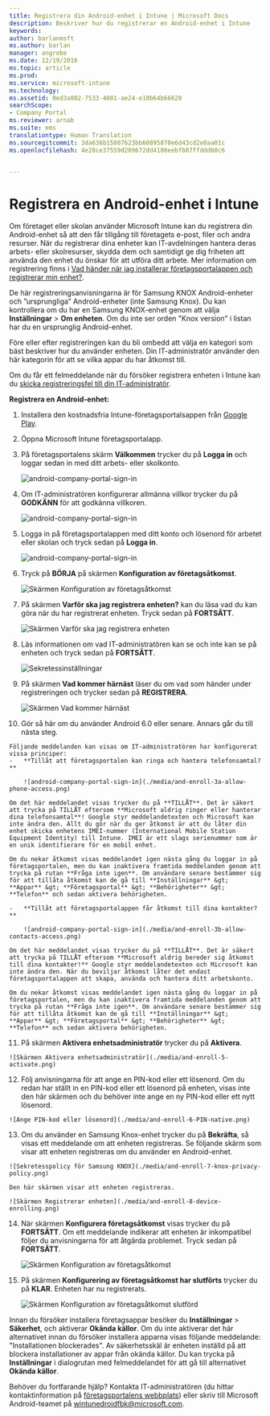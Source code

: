```yaml
---
title: Registrera din Android-enhet i Intune | Microsoft Docs
description: Beskriver hur du registrerar en Android-enhet i Intune
keywords: 
author: barlanmsft
ms.author: barlan
manager: angrobe
ms.date: 12/19/2016
ms.topic: article
ms.prod: 
ms.service: microsoft-intune
ms.technology: 
ms.assetid: 0ed3a002-7533-4001-ae24-e10b64b66620
searchScope:
- Company Portal
ms.reviewer: arnab
ms.suite: ems
translationtype: Human Translation
ms.sourcegitcommit: 3da636b15807623bb60895870e6d43cd2e0aa01c
ms.openlocfilehash: 4e28ce37559d209672dd4180eebfb07ffddd60c6


---
```



# <a name="enroll-your-android-device-in-intune"></a>Registrera en Android-enhet i Intune

Om företaget eller skolan använder Microsoft Intune kan du registrera din Android-enhet så att den får tillgång till företagets e-post, filer och andra resurser. När du registrerar dina enheter kan IT-avdelningen hantera deras arbets- eller skolresurser, skydda dem och samtidigt ge dig friheten att använda den enhet du önskar för att utföra ditt arbete. Mer information om registrering finns i [Vad händer när jag installerar företagsportalappen och registrerar min enhet?](what-happens-if-you-install-the-Company-Portal-app-and-enroll-your-device-in-intune-android.md).

De här registreringsanvisningarna är för Samsung KNOX Android-enheter och ”ursprungliga” Android-enheter (inte Samsung Knox). Du kan kontrollera om du har en Samsung KNOX-enhet genom att välja **Inställningar** > **Om enheten**. Om du inte ser orden "Knox version" i listan har du en ursprunglig Android-enhet.

Före eller efter registreringen kan du bli ombedd att välja en kategori som bäst beskriver hur du använder enheten. Din IT-administratör använder den här kategorin för att se vilka appar du har åtkomst till.

Om du får ett felmeddelande när du försöker registrera enheten i Intune kan du [skicka registreringsfel till din IT-administratör](send-enrollment-errors-to-your-it-admin-android.md).

**Registrera en Android-enhet:**

1.  Installera den kostnadsfria Intune-företagsportalsappen från [Google Play](http://play.google.com/store/apps/details?id=com.microsoft.windowsintune.companyportal).

2.  Öppna Microsoft Intune företagsportalapp.

3.  På företagsportalens skärm **Välkommen** trycker du på **Logga in** och loggar sedan in med ditt arbets- eller skolkonto.

    ![android-company-portal-sign-in](./media/and-enroll-0-welcome-screen.png)   

4.  Om IT-administratören konfigurerar allmänna villkor trycker du på **GODKÄNN** för att godkänna villkoren.

    ![android-company-portal-sign-in](./media/and-enroll-3-accept-terms.png)

5.  Logga in på företagsportalappen med ditt konto och lösenord för arbetet eller skolan och tryck sedan på **Logga in**.

    ![android-company-portal-sign-in](./media/and-enroll-2-cp-sign-in.png)

6.  Tryck på **BÖRJA** på skärmen **Konfiguration av företagsåtkomst**.

    ![Skärmen Konfiguration av företagsåtkomst](./media/and-enroll-4a-comp-access-setup.png)

7.  På skärmen **Varför ska jag registrera enheten?** kan du läsa vad du kan göra när du har registrerat enheten. Tryck sedan på **FORTSÄTT**.

    ![Skärmen Varför ska jag registrera enheten](./media/and-enroll-4b-why-enroll.png)

8.  Läs informationen om vad IT-administratören kan se och inte kan se på enheten och tryck sedan på **FORTSÄTT**.

    ![Sekretessinställningar](./media/and-enroll-4c-we-care-privacy.png)

9.  På skärmen **Vad kommer härnäst** läser du om vad som händer under registreringen och trycker sedan på **REGISTRERA**.

    ![Skärmen Vad kommer härnäst](./media/and-enroll-4d-what-comes-next.png)

10.  Gör så här om du använder Android 6.0 eller senare. Annars går du till nästa steg.

    Följande meddelanden kan visas om IT-administratören har konfigurerat vissa principer:
    -   **Tillåt att företagsportalen kan ringa och hantera telefonsamtal?**

        ![android-company-portal-sign-in](./media/and-enroll-3a-allow-phone-access.png)

    Om det här meddelandet visas trycker du på **TILLÅT**. Det är säkert att trycka på TILLÅT eftersom **Microsoft aldrig ringer eller hanterar dina telefonsamtal**! Google styr meddelandetexten och Microsoft kan inte ändra den. Allt du gör när du ger åtkomst är att du låter din enhet skicka enhetens IMEI-nummer (International Mobile Station Equipment Identity) till Intune. IMEI är ett slags serienummer som är en unik identifierare för en mobil enhet.

    Om du nekar åtkomst visas meddelandet igen nästa gång du loggar in på företagsportalen, men du kan inaktivera framtida meddelanden genom att trycka på rutan **Fråga inte igen**. Om användare senare bestämmer sig för att tillåta åtkomst kan de gå till **Inställningar** &gt; **Appar** &gt; **Företagsportal** &gt; **Behörigheter** &gt; **Telefon** och sedan aktivera behörigheten.

    -   **Tillåt att företagsportalappen får åtkomst till dina kontakter?**

        ![android-company-portal-sign-in](./media/and-enroll-3b-allow-contacts-access.png)

    Om det här meddelandet visas trycker du på **TILLÅT**. Det är säkert att trycka på TILLÅT eftersom **Microsoft aldrig bereder sig åtkomst till dina kontakter!** Google styr meddelandetexten och Microsoft kan inte ändra den. När du beviljar åtkomst låter det endast företagsportalappen att skapa, använda och hantera ditt arbetskonto.

    Om du nekar åtkomst visas meddelandet igen nästa gång du loggar in på företagsportalen, men du kan inaktivera framtida meddelanden genom att trycka på rutan **Fråga inte igen**. Om användare senare bestämmer sig för att tillåta åtkomst kan de gå till **Inställningar** &gt; **Appar** &gt; **Företagsportal** &gt; **Behörigheter** &gt; **Telefon** och sedan aktivera behörigheten.

11.  På skärmen **Aktivera enhetsadministratör** trycker du på **Aktivera**.

    ![Skärmen Aktivera enhetsadministratör](./media/and-enroll-5-activate.png)

12.  Följ anvisningarna för att ange en PIN-kod eller ett lösenord. Om du redan har ställt in en PIN-kod eller ett lösenord på enheten, visas inte den här skärmen och du behöver inte ange en ny PIN-kod eller ett nytt lösenord.

    ![Ange PIN-kod eller lösenord](./media/and-enroll-6-PIN-native.png)

13.  Om du använder en Samsung Knox-enhet trycker du på **Bekräfta**, så visas ett meddelande om att enheten registreras. Se följande skärm som visar att enheten registreras om du använder en Android-enhet.

    ![Sekretesspolicy för Samsung KNOX](./media/and-enroll-7-knox-privacy-policy.png)

    Den här skärmen visar att enheten registreras.

    ![Skärmen Registrerar enheten](./media/and-enroll-8-device-enrolling.png)

14. När skärmen **Konfigurera företagsåtkomst** visas trycker du på **FORTSÄTT**. Om ett meddelande indikerar att enheten är inkompatibel följer du anvisningarna för att åtgärda problemet. Tryck sedan på **FORTSÄTT**.

    ![Skärmen Konfiguration av företagsåtkomst](./media/and-enroll-9-comp-access-setup.png)  

11. På skärmen **Konfigurering av företagsåtkomst har slutförts** trycker du på **KLAR**. Enheten har nu registrerats.

    ![Skärmen Konfiguration av företagsåtkomst slutförd](./media/and-enroll-10-comp-access-setup-complete.png)

Innan du försöker installera företagsappar besöker du **Inställningar** &gt; **Säkerhet**, och aktiverar **Okända källor**. Om du inte aktiverar det här alternativet innan du försöker installera apparna visas följande meddelande: "Installationen blockerades". Av säkerhetsskäl är enheten inställd på att blockera installationer av appar från okända källor. Du kan trycka på **Inställningar** i dialogrutan med felmeddelandet för att gå till alternativet **Okända källor**.

Behöver du fortfarande hjälp? Kontakta IT-administratören (du hittar kontaktinformation på [företagsportalens webbplats](http://portal.manage.microsoft.com)) eller skriv till Microsoft Android-teamet på wintunedroidfbk@microsoft.com.



<!--HONumber=Jan17_HO1-->



